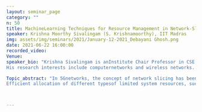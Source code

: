 ```yaml
---
layout: seminar_page
category: ""
n: 50
title: MachineLearning Techniques for Resource Management in Network-Sliced 5G Networks
speaker: Krishna Moorthy Sivalingam (S. Krishnamoorthy), IIT Madras
img: assets/img/seminars/2021/January-12-2021_Debayani Ghosh.png
date: 2021-06-22 16:00:00 
recorded_video:  
Venue: 
speaker_bio: "Krishna Sivalingam is anInstitute Chair Professor in CSE Department, IIT Madras, Chennai, INDIA. He receivedhis Ph.D. (1994) and M.S. (1990) degrees in Computer Sciencefrom SUNY Buffalo; and his B.E.  (1988) degree from AnnaUniversity's College of Engineering Guindy, India.  From 1994-2007, hewas a faculty member in University of Maryland, Baltimore County;Washington State University, Pullman and University of North CarolinaGreensboro, all in the USA.
His research interests include computernetworks and wireless networks. He is an IEEE Fellow, INAEFellow and ACM Distinguished Scientist.  He has served asEditor-in-Chief of Springer Photonic Network Communications Journal and EAITransactions on Future Internet, and is presently an EditorialBoard member of IEEE Networking Letters."

Topic_abstract: "In 5Gnetworks, the concept of network slicing has been defined to share the underlying network resourcesamong different slices. Here, slices can be different tenants (as invirtual mobile network providers), different traffic types (asin Internet of Things, enhanced Mobile Broadband) and so on.This has been defined for efficient resource utilization as wellas providing the ability to handle diverse traffic types withdifferent service requirements. Network slicing can be realized in theradio access network (RAN), the optical transport network and the 5GCore.
Efficient allocation of different typesof limited system resources, such as cloud/data center computing forrealizing virtualized network functions in the RAN and Core, radiospectrum, and optical network bandwidth is an important problem to beaddressed by network operators. Traditionally, this has beenhandled using heuristics, complex resource optimizationformulations, etc. Recently, machine learning techniques have been developedfor providing solutions to some of these resource managementproblems. In particular, there has been interest in suitably utilizingreinforcement learning (RL), deep reinforcement learning (DRL) andfederated learning (FL) techniques. Several standards activities are underway to define the framework for applying ML to Networks in general, andspecifically for 5G Networks. This talk will present anoverview of the concepts of 5G networks, Network Slicing, standardsframeworks, and some representative state-of-the-artdevelopments in this field, with specific focus on the use of DRLtechniques for resource Management in Network Sliced 5G networks."



---
```


